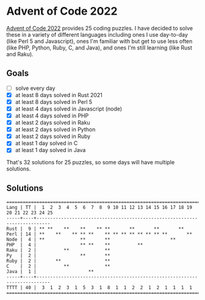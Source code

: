 # Advent of Code 2022

[Advent of Code 2022](https://adventofcode.com/2022/) provides 25 coding
puzzles. I have decided to solve these in a variety of different languages
including ones I use day-to-day (like Perl 5 and Javascript), ones I'm
familiar with but get to use less often (like PHP, Python, Ruby, C, and Java),
and ones I'm still learning (like Rust and Raku).

## Goals

- [ ] solve every day
- [x] at least 8 days solved in Rust 2021
- [x] at least 8 days solved in Perl 5
- [x] at least 4 days solved in Javascript (node)
- [x] at least 4 days solved in PHP
- [x] at least 2 days solved in Raku
- [x] at least 2 days solved in Python
- [x] at least 2 days solved in Ruby
- [x] at least 1 day solved in C
- [x] at least 1 day solved in Java

That's 32 solutions for 25 puzzles, so some days will have multiple solutions.

## Solutions

```text
======================================================================================
Lang | TT |  1  2  3  4  5  6  7  8  9 10 11 12 13 14 15 16 17 18 19 20 21 22 23 24 25
-----+----+---------------------------------------------------------------------------
Rust |  9 | ** **    **    **    ** **       **       **       **
Perl | 14 | **    **    ** ** **    ** ** ** ** ** ** ** **       **
Node |  4 | **             **       **                      **
PHP  |  4 |                ** **    **          **
Raku |  2 |          **             **
Py   |  2 |                **       **
Ruby |  2 |       **                **
C    |  2 |          **             **
Java |  1 |                   **
-----+----+---------------------------------------------------------------------------
TTTT | 40 |  3  1  2  3  1  5  3  1  8  1  1  2  2  1  2  1  1  1  1
======================================================================================
```
